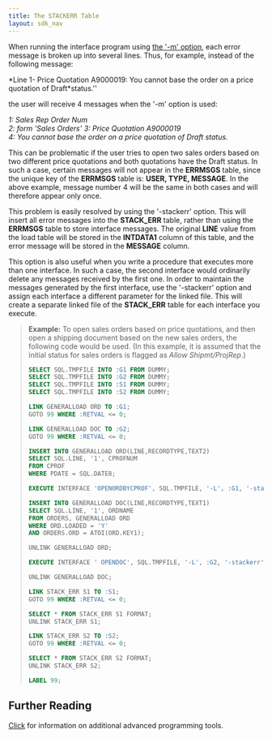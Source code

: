 ```yaml
---
title: The STACKERR Table
layout: sdk_nav
---
```


When running the interface program using [the \'-m\'
option](Executing-the-Form-Load#Form-Load-Parameters ), each
error message is broken up into several lines. Thus, for example,
instead of the following message:

*Line 1- Price Quotation A9000019: You cannot base the order on a price
quotation of Draft‎*status.\'\'

the user will receive 4 messages when the \'-m\' option is used:

*1: Sales Rep Order Num*\
*2: form \'Sales Orders\'*
*3: Price Quotation A9000019*\
*4: You cannot base the order on a price quotation of Draft status.*

This can be problematic if the user tries to open two sales orders based
on two different price quotations and both quotations have the Draft
status. In such a case, certain messages will not appear in the
**ERRMSGS** table, since the unique key of the **ERRMSGS** table is:
**USER, TYPE, MESSAGE**. In the above example, message number 4 will be
the same in both cases and will therefore appear only once.

This problem is easily resolved by using the \'-stackerr\' option. This
will insert all error messages into the **STACK_ERR** table, rather than
using the **ERRMSGS** table to store interface messages. The original
**LINE** value from the load table will be stored in the **INTDATA1**
column of this table, and the error message will be stored in the
**MESSAGE** column.

This option is also useful when you write a procedure that executes more
than one interface. In such a case, the second interface would
ordinarily delete any messages received by the first one. In order to
maintain the messages generated by the first interface, use the
\'-stackerr\' option and assign each interface a different parameter for
the linked file. This will create a separate linked file of the
**STACK_ERR** table for each interface you execute.

> **Example:** To open sales orders based on price quotations, and then
> open a shipping document based on the new sales orders, the following
> code would be used. (In this example, it is assumed that the initial
> status for sales orders is flagged as *Allow Shipmt/ProjRep*.)
>
> ```sql
> SELECT SQL.TMPFILE INTO :G1 FROM DUMMY;
> SELECT SQL.TMPFILE INTO :G2 FROM DUMMY;
> SELECT SQL.TMPFILE INTO :S1 FROM DUMMY;
> SELECT SQL.TMPFILE INTO :S2 FROM DUMMY;
>
> LINK GENERALLOAD ORD TO :G1;
> GOTO 99 WHERE :RETVAL <= 0;
>
> LINK GENERALLOAD DOC TO :G2;
> GOTO 99 WHERE :RETVAL <= 0;
>
> INSERT INTO GENERALLOAD ORD(LINE,RECORDTYPE,TEXT2)
> SELECT SQL.LINE, '1', CPROFNUM 
> FROM CPROF 
> WHERE PDATE = SQL.DATE8;
>
> EXECUTE INTERFACE 'OPENORDBYCPROF', SQL.TMPFILE, '-L', :G1, '-stackerr', :S1;
>
> INSERT INTO GENERALLOAD DOC(LINE,RECORDTYPE,TEXT1)
> SELECT SQL.LINE, '1', ORDNAME
> FROM ORDERS, GENERALLOAD ORD
> WHERE ORD.LOADED = 'Y'
> AND ORDERS.ORD = ATOI(ORD.KEY1);
>
> UNLINK GENERALLOAD ORD;
>
> EXECUTE INTERFACE ' OPENDOC', SQL.TMPFILE, '-L', :G2, '-stackerr', :S2;
>
> UNLINK GENERALLOAD DOC;
>
> LINK STACK_ERR S1 TO :S1;
> GOTO 99 WHERE :RETVAL <= 0;
>
> SELECT * FROM STACK_ERR S1 FORMAT;
> UNLINK STACK_ERR S1;
>
> LINK STACK_ERR S2 TO :S2;
> GOTO 99 WHERE :RETVAL <= 0;
>
> SELECT * FROM STACK_ERR S2 FORMAT;
> UNLINK STACK_ERR S2;
>
> LABEL 99;
> ```

## Further Reading 

[Click](Advanced-Programming-Tools ) for information on
additional advanced programming tools.
